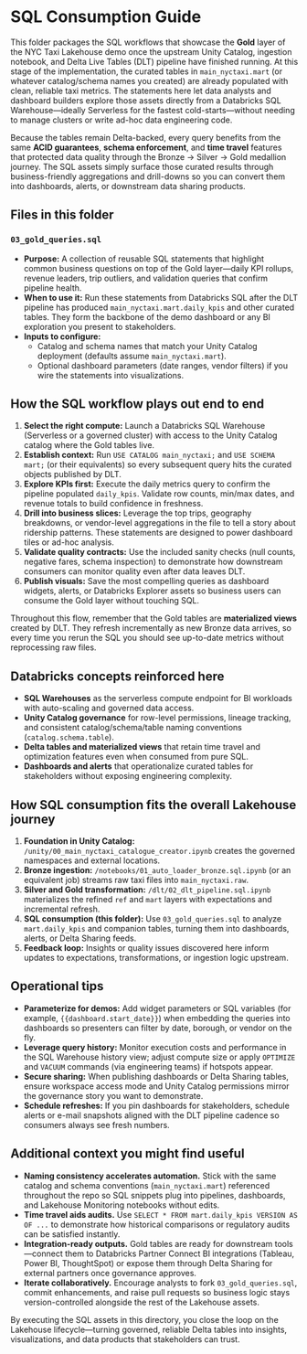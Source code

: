 # SQL Consumption Guide

This folder packages the SQL workflows that showcase the **Gold** layer of the NYC Taxi Lakehouse demo once the upstream Unity Catalog, ingestion notebook, and Delta Live Tables (DLT) pipeline have finished running. At this stage of the implementation, the curated tables in `main_nyctaxi.mart` (or whatever catalog/schema names you created) are already populated with clean, reliable taxi metrics. The statements here let data analysts and dashboard builders explore those assets directly from a Databricks SQL Warehouse—ideally Serverless for the fastest cold-starts—without needing to manage clusters or write ad-hoc data engineering code.

Because the tables remain Delta-backed, every query benefits from the same **ACID guarantees**, **schema enforcement**, and **time travel** features that protected data quality through the Bronze → Silver → Gold medallion journey. The SQL assets simply surface those curated results through business-friendly aggregations and drill-downs so you can convert them into dashboards, alerts, or downstream data sharing products.

## Files in this folder

### `03_gold_queries.sql`
* **Purpose:** A collection of reusable SQL statements that highlight common business questions on top of the Gold layer—daily KPI rollups, revenue leaders, trip outliers, and validation queries that confirm pipeline health.
* **When to use it:** Run these statements from Databricks SQL after the DLT pipeline has produced `main_nyctaxi.mart.daily_kpis` and other curated tables. They form the backbone of the demo dashboard or any BI exploration you present to stakeholders.
* **Inputs to configure:**
  * Catalog and schema names that match your Unity Catalog deployment (defaults assume `main_nyctaxi.mart`).
  * Optional dashboard parameters (date ranges, vendor filters) if you wire the statements into visualizations.

## How the SQL workflow plays out end to end

1. **Select the right compute:** Launch a Databricks SQL Warehouse (Serverless or a governed cluster) with access to the Unity Catalog catalog where the Gold tables live.
2. **Establish context:** Run `USE CATALOG main_nyctaxi;` and `USE SCHEMA mart;` (or their equivalents) so every subsequent query hits the curated objects published by DLT.
3. **Explore KPIs first:** Execute the daily metrics query to confirm the pipeline populated `daily_kpis`. Validate row counts, min/max dates, and revenue totals to build confidence in freshness.
4. **Drill into business slices:** Leverage the top trips, geography breakdowns, or vendor-level aggregations in the file to tell a story about ridership patterns. These statements are designed to power dashboard tiles or ad-hoc analysis.
5. **Validate quality contracts:** Use the included sanity checks (null counts, negative fares, schema inspection) to demonstrate how downstream consumers can monitor quality even after data leaves DLT.
6. **Publish visuals:** Save the most compelling queries as dashboard widgets, alerts, or Databricks Explorer assets so business users can consume the Gold layer without touching SQL.

Throughout this flow, remember that the Gold tables are **materialized views** created by DLT. They refresh incrementally as new Bronze data arrives, so every time you rerun the SQL you should see up-to-date metrics without reprocessing raw files.

## Databricks concepts reinforced here

* **SQL Warehouses** as the serverless compute endpoint for BI workloads with auto-scaling and governed data access.
* **Unity Catalog governance** for row-level permissions, lineage tracking, and consistent catalog/schema/table naming conventions (`catalog.schema.table`).
* **Delta tables and materialized views** that retain time travel and optimization features even when consumed from pure SQL.
* **Dashboards and alerts** that operationalize curated tables for stakeholders without exposing engineering complexity.

## How SQL consumption fits the overall Lakehouse journey

1. **Foundation in Unity Catalog:** `/unity/00_main_nyctaxi_catalogue_creator.ipynb` creates the governed namespaces and external locations.
2. **Bronze ingestion:** `/notebooks/01_auto_loader_bronze.sql.ipynb` (or an equivalent job) streams raw taxi files into `main_nyctaxi.raw`.
3. **Silver and Gold transformation:** `/dlt/02_dlt_pipeline.sql.ipynb` materializes the refined `ref` and `mart` layers with expectations and incremental refresh.
4. **SQL consumption (this folder):** Use `03_gold_queries.sql` to analyze `mart.daily_kpis` and companion tables, turning them into dashboards, alerts, or Delta Sharing feeds.
5. **Feedback loop:** Insights or quality issues discovered here inform updates to expectations, transformations, or ingestion logic upstream.

## Operational tips

* **Parameterize for demos:** Add widget parameters or SQL variables (for example, `{{dashboard.start_date}}`) when embedding the queries into dashboards so presenters can filter by date, borough, or vendor on the fly.
* **Leverage query history:** Monitor execution costs and performance in the SQL Warehouse history view; adjust compute size or apply `OPTIMIZE` and `VACUUM` commands (via engineering teams) if hotspots appear.
* **Secure sharing:** When publishing dashboards or Delta Sharing tables, ensure workspace access mode and Unity Catalog permissions mirror the governance story you want to demonstrate.
* **Schedule refreshes:** If you pin dashboards for stakeholders, schedule alerts or e-mail snapshots aligned with the DLT pipeline cadence so consumers always see fresh numbers.

## Additional context you might find useful

* **Naming consistency accelerates automation.** Stick with the same catalog and schema conventions (`main_nyctaxi.mart`) referenced throughout the repo so SQL snippets plug into pipelines, dashboards, and Lakehouse Monitoring notebooks without edits.
* **Time travel aids audits.** Use `SELECT * FROM mart.daily_kpis VERSION AS OF ...` to demonstrate how historical comparisons or regulatory audits can be satisfied instantly.
* **Integration-ready outputs.** Gold tables are ready for downstream tools—connect them to Databricks Partner Connect BI integrations (Tableau, Power BI, ThoughtSpot) or expose them through Delta Sharing for external partners once governance approves.
* **Iterate collaboratively.** Encourage analysts to fork `03_gold_queries.sql`, commit enhancements, and raise pull requests so business logic stays version-controlled alongside the rest of the Lakehouse assets.

By executing the SQL assets in this directory, you close the loop on the Lakehouse lifecycle—turning governed, reliable Delta tables into insights, visualizations, and data products that stakeholders can trust.
